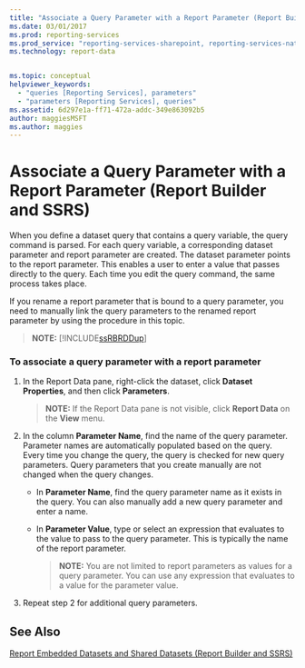 ```yaml
---
title: "Associate a Query Parameter with a Report Parameter (Report Builder and SSRS) | Microsoft Docs"
ms.date: 03/01/2017
ms.prod: reporting-services
ms.prod_service: "reporting-services-sharepoint, reporting-services-native"
ms.technology: report-data


ms.topic: conceptual
helpviewer_keywords: 
  - "queries [Reporting Services], parameters"
  - "parameters [Reporting Services], queries"
ms.assetid: 6d297e1a-ff71-472a-addc-349e863092b5
author: maggiesMSFT
ms.author: maggies
---
```

# Associate a Query Parameter with a Report Parameter (Report Builder and SSRS)
  When you define a dataset query that contains a query variable, the query command is parsed. For each query variable, a corresponding dataset parameter and report parameter are created. The dataset parameter points to the report parameter. This enables a user to enter a value that passes directly to the query. Each time you edit the query command, the same process takes place.  
  
 If you rename a report parameter that is bound to a query parameter, you need to manually link the query parameters to the renamed report parameter by using the procedure in this topic.  
  
> **NOTE:** [!INCLUDE[ssRBRDDup](../../includes/ssrbrddup-md.md)]  
  
### To associate a query parameter with a report parameter  
  
1.  In the Report Data pane, right-click the dataset, click **Dataset Properties**, and then click **Parameters**.  
  
    > **NOTE:** If the Report Data pane is not visible, click **Report Data** on the **View** menu.  
  
2.  In the column **Parameter Name**, find the name of the query parameter. Parameter names are automatically populated based on the query. Every time you change the query, the query is checked for new query parameters. Query parameters that you create manually are not changed when the query changes.  
  
    -   In **Parameter Name**, find the query parameter name as it exists in the query. You can also manually add a new query parameter and enter a name.  
  
    -   In **Parameter Value**, type or select an expression that evaluates to the value to pass to the query parameter. This is typically the name of the report parameter.  
  
        > **NOTE:** You are not limited to report parameters as values for a query parameter. You can use any expression that evaluates to a value for the parameter value.  
  
3.  Repeat step 2 for additional query parameters.  
  
## See Also  
 [Report Embedded Datasets and Shared Datasets &#40;Report Builder and SSRS&#41;](../../reporting-services/report-data/report-embedded-datasets-and-shared-datasets-report-builder-and-ssrs.md)   

  
  
